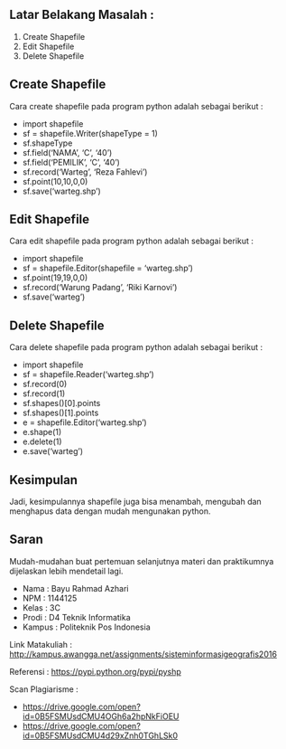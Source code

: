 ## Latar Belakang Masalah :
1. Create Shapefile
2. Edit Shapefile
3. Delete Shapefile

## Create Shapefile
Cara create shapefile pada program python adalah sebagai berikut :
* import shapefile
* sf = shapefile.Writer(shapeType = 1)
* sf.shapeType
* sf.field(‘NAMA’, ‘C’, ‘40’)
* sf.field(‘PEMILIK’, ‘C’, ‘40’)
* sf.record(‘Warteg’, ‘Reza Fahlevi’)
* sf.point(10,10,0,0)
* sf.save(‘warteg.shp’) 

## Edit Shapefile
Cara edit shapefile pada program python adalah sebagai berikut :
* import shapefile
* sf = shapefile.Editor(shapefile = ‘warteg.shp’)
* sf.point(19,19,0,0)
* sf.record(‘Warung Padang’, ‘Riki Karnovi’)
* sf.save(‘warteg’)

## Delete Shapefile
Cara delete shapefile pada program python adalah sebagai berikut :
* import shapefile
* sf = shapefile.Reader(‘warteg.shp’)
* sf.record(0)
* sf.record(1)
* sf.shapes()[0].points
* sf.shapes()[1].points
* e = shapefile.Editor(‘warteg.shp’)
* e.shape(1)
* e.delete(1)
* e.save(‘warteg’)

## Kesimpulan
Jadi, kesimpulannya shapefile juga bisa menambah, mengubah dan menghapus data dengan mudah mengunakan python.

## Saran
Mudah-mudahan buat pertemuan selanjutnya materi dan praktikumnya dijelaskan lebih mendetail lagi.
<br>

* Nama : Bayu Rahmad Azhari
* NPM : 1144125
* Kelas : 3C
* Prodi : D4 Teknik Informatika
* Kampus : Politeknik Pos Indonesia

Link Matakuliah : http://kampus.awangga.net/assignments/sisteminformasigeografis2016

Referensi : https://pypi.python.org/pypi/pyshp 

Scan Plagiarisme :
* https://drive.google.com/open?id=0B5FSMUsdCMU4OGh6a2hpNkFiOEU
* https://drive.google.com/open?id=0B5FSMUsdCMU4d29xZnh0TGhLSk0 